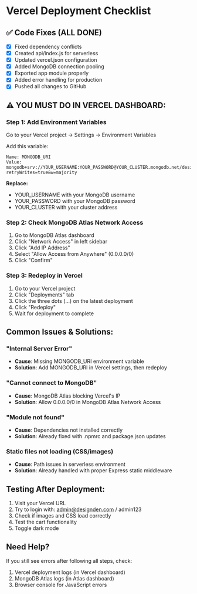 # Vercel Deployment Checklist

## ✅ Code Fixes (ALL DONE)

- [x] Fixed dependency conflicts
- [x] Created api/index.js for serverless
- [x] Updated vercel.json configuration
- [x] Added MongoDB connection pooling
- [x] Exported app module properly
- [x] Added error handling for production
- [x] Pushed all changes to GitHub

## ⚠️ YOU MUST DO IN VERCEL DASHBOARD:

### Step 1: Add Environment Variables

Go to your Vercel project → Settings → Environment Variables

Add this variable:

```
Name: MONGODB_URI
Value: mongodb+srv://YOUR_USERNAME:YOUR_PASSWORD@YOUR_CLUSTER.mongodb.net/designden?retryWrites=true&w=majority
```

**Replace:**

- YOUR_USERNAME with your MongoDB username
- YOUR_PASSWORD with your MongoDB password
- YOUR_CLUSTER with your cluster address

### Step 2: Check MongoDB Atlas Network Access

1. Go to MongoDB Atlas dashboard
2. Click "Network Access" in left sidebar
3. Click "Add IP Address"
4. Select "Allow Access from Anywhere" (0.0.0.0/0)
5. Click "Confirm"

### Step 3: Redeploy in Vercel

1. Go to your Vercel project
2. Click "Deployments" tab
3. Click the three dots (...) on the latest deployment
4. Click "Redeploy"
5. Wait for deployment to complete

## Common Issues & Solutions:

### "Internal Server Error"

- **Cause**: Missing MONGODB_URI environment variable
- **Solution**: Add MONGODB_URI in Vercel settings, then redeploy

### "Cannot connect to MongoDB"

- **Cause**: MongoDB Atlas blocking Vercel's IP
- **Solution**: Allow 0.0.0.0/0 in MongoDB Atlas Network Access

### "Module not found"

- **Cause**: Dependencies not installed correctly
- **Solution**: Already fixed with .npmrc and package.json updates

### Static files not loading (CSS/images)

- **Cause**: Path issues in serverless environment
- **Solution**: Already handled with proper Express static middleware

## Testing After Deployment:

1. Visit your Vercel URL
2. Try to login with: admin@designden.com / admin123
3. Check if images and CSS load correctly
4. Test the cart functionality
5. Toggle dark mode

## Need Help?

If you still see errors after following all steps, check:

1. Vercel deployment logs (in Vercel dashboard)
2. MongoDB Atlas logs (in Atlas dashboard)
3. Browser console for JavaScript errors
